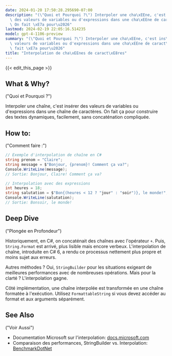 ```yaml
---
date: 2024-01-20 17:50:28.295690-07:00
description: "(\"Quoi et Pourquoi ?\") Interpoler une cha\xEEne, c'est ins\xE9rer\
  \ des valeurs de variables ou d'expressions dans une cha\xEEne de caract\xE8res.\
  \ On fait \xE7a pour\u2026"
lastmod: 2024-02-19 22:05:16.514235
model: gpt-4-1106-preview
summary: "(\"Quoi et Pourquoi ?\") Interpoler une cha\xEEne, c'est ins\xE9rer des\
  \ valeurs de variables ou d'expressions dans une cha\xEEne de caract\xE8res. On\
  \ fait \xE7a pour\u2026"
title: "Interpolation de cha\xEEnes de caract\xE8res"
---
```


{{< edit_this_page >}}

## What & Why?
("Quoi et Pourquoi ?")

Interpoler une chaîne, c'est insérer des valeurs de variables ou d'expressions dans une chaîne de caractères. On fait ça pour construire des textes dynamiques, facilement, sans concaténation compliquée.

## How to:
("Comment faire :")

```C#
// Exemple d'interpolation de chaîne en C#
string prenom = "Claire";
string message = $"Bonjour, {prenom}! Comment ça va?";
Console.WriteLine(message);
// Sortie: Bonjour, Claire! Comment ça va?
```

```C#
// Interpolation avec des expressions
int heures = 18;
string salutation = $"Bon{(heures < 12 ? "jour" : "soir")}, le monde!";
Console.WriteLine(salutation);
// Sortie: Bonsoir, le monde!
```

## Deep Dive
("Plongée en Profondeur")

Historiquement, en C#, on concaténait des chaînes avec l'opérateur `+`. Puis, `String.Format` est arrivé, plus lisible mais encore verbeux. L'interpolation de chaîne, introduite en C# 6, a rendu ce processus nettement plus propre et moins sujet aux erreurs.

Autres méthodes ? Oui, `StringBuilder` pour les situations exigeant de meilleures performances avec de nombreuses opérations. Mais pour la clarté ? L'interpolation gagne.

Côté implémentation, une chaîne interpolée est transformée en une chaîne formatée à l'exécution. Utilisez `FormattableString` si vous devez accéder au format et aux arguments séparément.

## See Also
("Voir Aussi")

- Documentation Microsoft sur l'interpolation: [docs.microsoft.com](https://docs.microsoft.com/fr-fr/dotnet/csharp/language-reference/tokens/interpolated)
- Comparaison des performances, StringBuilder vs. Interpolation: [BenchmarkDotNet](https://benchmarkdotnet.org)
